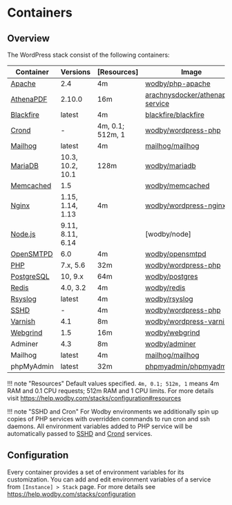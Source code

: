 # Containers 

## Overview

The WordPress stack consist of the following containers:

| Container    | Versions           | [Resources]      | Image                              |
| ------------ | ------------------ | ---------------- | ---------------------------------- |
| [Apache]     | 2.4                | 4m               | [wodby/php-apache]                 |
| [AthenaPDF]  | 2.10.0             | 16m              | [arachnysdocker/athenapdf-service] |
| [Blackfire]  | latest             | 4m               | [blackfire/blackfire]              |
| [Crond]      | -                  | 4m, 0.1; 512m, 1 | [wodby/wordpress-php]              |
| [Mailhog]    | latest             | 4m               | [mailhog/mailhog]                  |
| [MariaDB]    | 10.3, 10.2, 10.1   | 128m             | [wodby/mariadb]                    |
| [Memcached]  | 1.5                |                  | [wodby/memcached]                  |
| [Nginx]      | 1.15, 1.14, 1.13   | 4m               | [wodby/wordpress-nginx]            |
| [Node.js]    | 9.11, 8.11, 6.14   |                  | [wodby/node]                       |
| [OpenSMTPD]  | 6.0                | 4m               | [wodby/opensmtpd]                  |
| [PHP]        | 7.x, 5.6           | 32m              | [wodby/wordpress-php]              |
| [PostgreSQL] | 10, 9.x            | 64m              | [wodby/postgres]                   |
| [Redis]      | 4.0, 3.2           | 4m               | [wodby/redis]                      |
| [Rsyslog]    | latest             | 4m               | [wodby/rsyslog]                    |
| [SSHD]       | -                  | 4m               | [wodby/wordpress-php]              |
| [Varnish]    | 4.1                | 8m               | [wodby/wordpress-varnish]          |
| [Webgrind]   | 1.5                | 16m              | [wodby/webgrind]                   |
| Adminer      | 4.3                | 8m               | [wodby/adminer]                    |
| Mailhog      | latest             | 4m               | [mailhog/mailhog]                  |
| phpMyAdmin   | latest             | 32m              | [phpmyadmin/phpmyadmin]            |

!!! note "Resources"
    Default values specified. `4m, 0.1; 512m, 1` means 4m RAM and 0.1 CPU requests; 512m RAM and 1 CPU limits. For more details visit https://help.wodby.com/stacks/configuration#resources

!!! note "SSHD and Cron"
    For Wodby environments we additionally spin up copies of PHP services with overridden commands to run cron and ssh daemons. All environment variables added to PHP service will be automatically passed to [SSHD] and [Crond] services.

## Configuration

Every container provides a set of environment variables for its customization. You can add and edit environment variables of a service from `[Instance] > Stack` page. For more details see https://help.wodby.com/stacks/configuration  

[Apache]: apache.md
[AthenaPDF]: athenapdf.md
[Blackfire]: blackfire.md
[Crond]: cron.md
[Mailhog]: mailhog.md
[MariaDB]: mariadb.md
[Memcached]: memcached.md
[Nginx]: nginx.md
[Node.js]: node.md
[OpenSMTPD]: opensmtpd.md
[PHP]: php.md
[PostgreSQL]: postgres.md
[Redis]: redis.md
[Rsyslog]: rsyslog.md
[SSHD]: ssh.md
[Varnish]: varnish.md
[Webgrind]: webgrind.md

[_/node]: https://hub.docker.com/_/node
[_/traefik]: https://hub.docker.com/_/traefik
[arachnysdocker/athenapdf-service]: https://hub.docker.com/r/arachnysdocker/athenapdf-service
[blackfire/blackfire]: https://hub.docker.com/r/blackfire/blackfire
[mailhog/mailhog]: https://hub.docker.com/r/mailhog/mailhog
[phpmyadmin/phpmyadmin]: https://hub.docker.com/r/phpmyadmin/phpmyadmin
[portainer/portainer]: https://hub.docker.com/portainer/portainer
[wodby/adminer]: https://hub.docker.com/r/wodby/adminer
[wodby/mariadb]: https://github.com/wodby/mariadb
[wodby/memcached]: https://github.com/wodby/memcached
[wodby/opensmtpd]: https://github.com/wodby/opensmtpd
[wodby/php-apache]: https://github.com/wodby/php-apache
[wodby/postgres]: https://github.com/wodby/postgres
[wodby/redis]: https://github.com/wodby/redis
[wodby/rsyslog]: https://hub.docker.com/r/wodby/rsyslog
[wodby/webgrind]: https://hub.docker.com/r/wodby/webgrind
[wodby/wordpress-nginx]: https://github.com/wodby/wordpress-nginx
[wodby/wordpress-php]: https://github.com/wodby/wordpress-php
[wodby/wordpress-varnish]: https://github.com/wodby/wordpress-varnish
[wodby/wordpress]: https://github.com/wodby/wordpress
